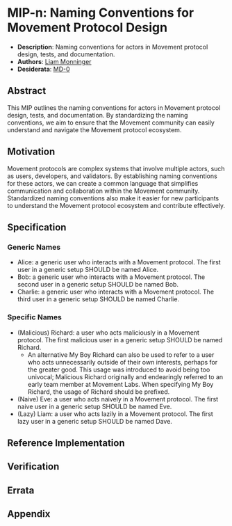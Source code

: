 # MIP-n: Naming Conventions for Movement Protocol Design
- **Description**: Naming conventions for actors in Movement protocol design, tests, and documentation.
- **Authors**: [Liam Monninger](mailto:liam@movementlabs.xyz)
- **Desiderata**: [MD-0](../MD/md-0)

## Abstract

This MIP outlines the naming conventions for actors in Movement protocol design, tests, and documentation. By standardizing the naming conventions, we aim to ensure that the Movement community can easily understand and navigate the Movement protocol ecosystem.

## Motivation

Movement protocols are complex systems that involve multiple actors, such as users, developers, and validators. By establishing naming conventions for these actors, we can create a common language that simplifies communication and collaboration within the Movement community. Standardized naming conventions also make it easier for new participants to understand the Movement protocol ecosystem and contribute effectively.

## Specification

### Generic Names
- Alice: a generic user who interacts with a Movement protocol. The first user in a generic setup SHOULD be named Alice.
- Bob: a generic user who interacts with a Movement protocol. The second user in a generic setup SHOULD be named Bob.
- Charlie: a generic user who interacts with a Movement protocol. The third user in a generic setup SHOULD be named Charlie.

### Specific Names
- (Malicious) Richard: a user who acts maliciously in a Movement protocol. The first malicious user in a generic setup SHOULD be named Richard.
    - An alternative My Boy Richard can also be used to refer to a user who acts unnecessarily outside of their own interests, perhaps for the greater good. This usage was introduced to avoid being too univocal; Malicious Richard originally and endearingly referred to an early team member at Movement Labs. When specifying My Boy Richard, the usage of Richard should be prefixed. 
- (Naive) Eve: a user who acts naively in a Movement protocol. The first naive user in a generic setup SHOULD be named Eve.
- (Lazy) Liam: a user who acts lazily in a Movement protocol. The first lazy user in a generic setup SHOULD be named Dave.

## Reference Implementation


## Verification


## Errata



## Appendix

